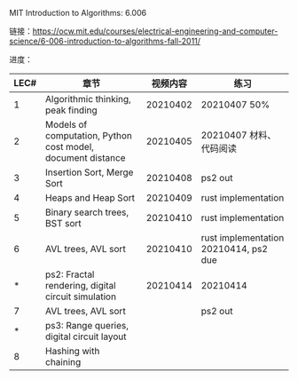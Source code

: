 MIT Introduction to Algorithms: 6.006

链接：https://ocw.mit.edu/courses/electrical-engineering-and-computer-science/6-006-introduction-to-algorithms-fall-2011/

进度：

|LEC#|章节|视频内容|练习|
|---|---|---|---|
|1|Algorithmic thinking, peak finding|20210402|20210407 50%|
|2|Models of computation, Python cost model, document distance|20210405|20210407 材料、代码阅读|
|3|Insertion Sort, Merge Sort|20210408|ps2 out|
|4|Heaps and Heap Sort|20210409|rust implementation|
|5|Binary search trees, BST sort|20210410|rust implementation|
|6|AVL trees, AVL sort|20210410|rust implementation 20210414, ps2 due|
|*|ps2: Fractal rendering, digital circuit simulation|20210414|20210414|
|7|AVL trees, AVL sort| |ps2 out|
|*|ps3: Range queries, digital circuit layout| | |
|8|Hashing with chaining| | |